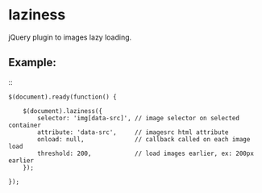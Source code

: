 laziness
========

jQuery plugin to images lazy loading.

Example:
--------
::

    $(document).ready(function() {
    
        $(document).laziness({
            selector: 'img[data-src]', // image selector on selected container
            attribute: 'data-src',     // imagesrc html attribute
            onload: null,              // callback called on each image load
            threshold: 200,            // load images earlier, ex: 200px earlier
        });        

    });
